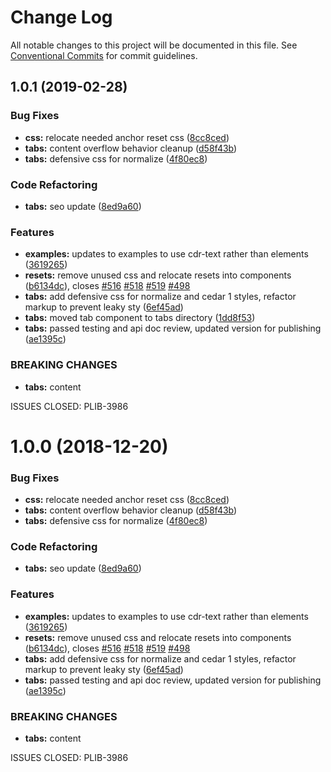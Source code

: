 # Change Log

All notable changes to this project will be documented in this file.
See [Conventional Commits](https://conventionalcommits.org) for commit guidelines.

## 1.0.1 (2019-02-28)


### Bug Fixes

* **css:** relocate needed anchor reset css ([8cc8ced](https://github.com/rei/rei-cedar/commit/8cc8ced))
* **tabs:** content overflow behavior cleanup ([d58f43b](https://github.com/rei/rei-cedar/commit/d58f43b))
* **tabs:** defensive css for normalize ([4f80ec8](https://github.com/rei/rei-cedar/commit/4f80ec8))


### Code Refactoring

* **tabs:** seo update ([8ed9a60](https://github.com/rei/rei-cedar/commit/8ed9a60))


### Features

* **examples:** updates to examples to use cdr-text rather than elements ([3619265](https://github.com/rei/rei-cedar/commit/3619265))
* **resets:** remove unused css and relocate resets into components ([b6134dc](https://github.com/rei/rei-cedar/commit/b6134dc)), closes [#516](https://github.com/rei/rei-cedar/issues/516) [#518](https://github.com/rei/rei-cedar/issues/518) [#519](https://github.com/rei/rei-cedar/issues/519) [#498](https://github.com/rei/rei-cedar/issues/498)
* **tabs:** add defensive css for normalize and cedar 1 styles, refactor markup to prevent leaky sty ([6ef45ad](https://github.com/rei/rei-cedar/commit/6ef45ad))
* **tabs:** moved tab component to tabs directory ([1dd8f53](https://github.com/rei/rei-cedar/commit/1dd8f53))
* **tabs:** passed testing and api doc review, updated version for publishing ([ae1395c](https://github.com/rei/rei-cedar/commit/ae1395c))


### BREAKING CHANGES

* **tabs:** content

ISSUES CLOSED: PLIB-3986





<a name="1.0.0"></a>
# 1.0.0 (2018-12-20)


### Bug Fixes

* **css:** relocate needed anchor reset css ([8cc8ced](https://github.com/rei/rei-cedar/commit/8cc8ced))
* **tabs:** content overflow behavior cleanup ([d58f43b](https://github.com/rei/rei-cedar/commit/d58f43b))
* **tabs:** defensive css for normalize ([4f80ec8](https://github.com/rei/rei-cedar/commit/4f80ec8))


### Code Refactoring

* **tabs:** seo update ([8ed9a60](https://github.com/rei/rei-cedar/commit/8ed9a60))


### Features

* **examples:** updates to examples to use cdr-text rather than elements ([3619265](https://github.com/rei/rei-cedar/commit/3619265))
* **resets:** remove unused css and relocate resets into components ([b6134dc](https://github.com/rei/rei-cedar/commit/b6134dc)), closes [#516](https://github.com/rei/rei-cedar/issues/516) [#518](https://github.com/rei/rei-cedar/issues/518) [#519](https://github.com/rei/rei-cedar/issues/519) [#498](https://github.com/rei/rei-cedar/issues/498)
* **tabs:** add defensive css for normalize and cedar 1 styles, refactor markup to prevent leaky sty ([6ef45ad](https://github.com/rei/rei-cedar/commit/6ef45ad))
* **tabs:** passed testing and api doc review, updated version for publishing ([ae1395c](https://github.com/rei/rei-cedar/commit/ae1395c))


### BREAKING CHANGES

* **tabs:** content

ISSUES CLOSED: PLIB-3986
